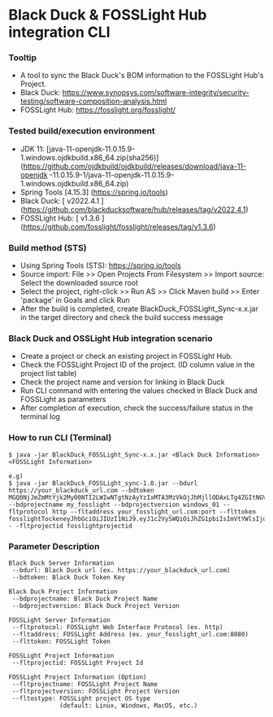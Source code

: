 # Black Duck & FOSSLight Hub integration CLI

### Tooltip
  * A tool to sync the Black Duck's BOM information to the FOSSLight Hub's Project.
  * Black Duck: https://www.synopsys.com/software-integrity/security-testing/software-composition-analysis.html
  * FOSSLight Hub: https://fosslight.org/fosslight/

### Tested build/execution environment
  * JDK 11: [java-11-openjdk-11.0.15.9-1.windows.ojdkbuild.x86_64.zip(sha256)](https://github.com/ojdkbuild/ojdkbuild/releases/download/java-11-openjdk -11.0.15.9-1/java-11-openjdk-11.0.15.9-1.windows.ojdkbuild.x86_64.zip)
  * Spring Tools [4.15.3] (https://spring.io/tools)
  * Black Duck: [ v2022.4.1 ] (https://github.com/blackducksoftware/hub/releases/tag/v2022.4.1)
  * FOSSLight Hub: [ v1.3.6 ] (https://github.com/fosslight/fosslight/releases/tag/v1.3.6)

### Build method (STS)
* Using Spring Tools (STS): https://spring.io/tools
* Source import: File >> Open Projects From Filesystem >> Import source: Select the downloaded source root
* Select the project, right-click >> Run AS >> Click Maven build >> Enter 'package' in Goals and click Run
* After the build is completed, create BlackDuck_FOSSLight_Sync-x.x.jar in the target directory and check the build success message

### Black Duck and OSSLight Hub integration scenario
  * Create a project or check an existing project in FOSSLight Hub.
  * Check the FOSSLight Project ID of the project. (ID column value in the project list table)
  * Check the project name and version for linking in Black Duck
  * Run CLI command with entering the values checked in Black Duck and FOSSLight as parameters
  * After completion of execution, check the success/failure status in the terminal log
  
### How to run CLI (Terminal)
```
$ java -jar BlackDuck_FOSSLight_Sync-x.x.jar <Black Duck Information> <FOSSLight Information>

e.g)
$ java -jar BlackDuck_FOSSLight_sync-1.0.jar --bdurl https://your_blackduck_url.com --bdtoken MGQ0NjJmZmMtYjk2My00NTI2LWIwNTgtNzAyYzIxMTA3MzVkOjJhMjllODAxLTg4ZGItNGViOXXXXXXXXXXx --bdprojectname my_fosslight --bdprojectversion windows_01 --fltprotocol http --fltaddress your_fosslight_url.com:port --flttoken fosslightTockeneyJhbGciOiJIUzI1NiJ9.eyJ1c2VySWQiOiJhZG1pbiIsImVtYWlsIjoiYWRtaW5AZm9zc2xpZ2 - -fltprojectid fosslightprojectid
```

### Parameter Description

```
Black Duck Server Information
 --bdurl: Black Duck url (ex. https://your_blackduck_url.com)
 --bdtoken: Black Duck Token Key

Black Duck Project Information
 --bdprojectname: Black Duck Project Name
 --bdprojectversion: Black Duck Project Version

FOSSLight Server Information
 --fltprotocol: FOSSLight Web Interface Protocol (ex. http)
 --fltaddress: FOSSLight Address (ex. your_fosslight_url.com:8080)
 --flttoken: FOSSLight Token

FOSSLight Project Information
 --fltprojectid: FOSSLight Project Id
 
FOSSLight Project Information (Option)
 --fltprojectname: FOSSLight Project Name
 --fltprojectversion: FOSSLight Project Version
 --fltostype: FOSSLight project OS type
              (default: Linux, Windows, MacOS, etc.)
```
